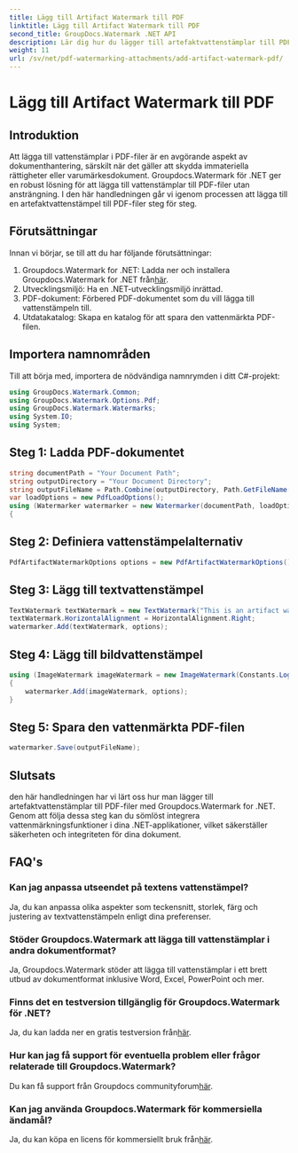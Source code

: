 ```yaml
---
title: Lägg till Artifact Watermark till PDF
linktitle: Lägg till Artifact Watermark till PDF
second_title: GroupDocs.Watermark .NET API
description: Lär dig hur du lägger till artefaktvattenstämplar till PDF-filer utan ansträngning med Groupdocs.Watermark for .NET. Skydda dina dokument med lätthet.
weight: 11
url: /sv/net/pdf-watermarking-attachments/add-artifact-watermark-pdf/
---
```


# Lägg till Artifact Watermark till PDF

## Introduktion
Att lägga till vattenstämplar i PDF-filer är en avgörande aspekt av dokumenthantering, särskilt när det gäller att skydda immateriella rättigheter eller varumärkesdokument. Groupdocs.Watermark för .NET ger en robust lösning för att lägga till vattenstämplar till PDF-filer utan ansträngning. I den här handledningen går vi igenom processen att lägga till en artefaktvattenstämpel till PDF-filer steg för steg.
## Förutsättningar
Innan vi börjar, se till att du har följande förutsättningar:
1.  Groupdocs.Watermark for .NET: Ladda ner och installera Groupdocs.Watermark for .NET från[här](https://releases.groupdocs.com/Watermark/net/).
2. Utvecklingsmiljö: Ha en .NET-utvecklingsmiljö inrättad.
3. PDF-dokument: Förbered PDF-dokumentet som du vill lägga till vattenstämpeln till.
4. Utdatakatalog: Skapa en katalog för att spara den vattenmärkta PDF-filen.

## Importera namnområden
Till att börja med, importera de nödvändiga namnrymden i ditt C#-projekt:
```csharp
using GroupDocs.Watermark.Common;
using GroupDocs.Watermark.Options.Pdf;
using GroupDocs.Watermark.Watermarks;
using System.IO;
using System;
```
## Steg 1: Ladda PDF-dokumentet
```csharp
string documentPath = "Your Document Path";
string outputDirectory = "Your Document Directory";
string outputFileName = Path.Combine(outputDirectory, Path.GetFileName(documentPath));
var loadOptions = new PdfLoadOptions();
using (Watermarker watermarker = new Watermarker(documentPath, loadOptions))
{
```
## Steg 2: Definiera vattenstämpelalternativ
```csharp
PdfArtifactWatermarkOptions options = new PdfArtifactWatermarkOptions();
```
## Steg 3: Lägg till textvattenstämpel
```csharp
TextWatermark textWatermark = new TextWatermark("This is an artifact watermark", new Font("Arial", 8));
textWatermark.HorizontalAlignment = HorizontalAlignment.Right;
watermarker.Add(textWatermark, options);
```
## Steg 4: Lägg till bildvattenstämpel
```csharp
using (ImageWatermark imageWatermark = new ImageWatermark(Constants.LogoBmp))
{
    watermarker.Add(imageWatermark, options);
}
```
## Steg 5: Spara den vattenmärkta PDF-filen
```csharp
watermarker.Save(outputFileName);
```

## Slutsats
den här handledningen har vi lärt oss hur man lägger till artefaktvattenstämplar till PDF-filer med Groupdocs.Watermark for .NET. Genom att följa dessa steg kan du sömlöst integrera vattenmärkningsfunktioner i dina .NET-applikationer, vilket säkerställer säkerheten och integriteten för dina dokument.
## FAQ's
### Kan jag anpassa utseendet på textens vattenstämpel?
Ja, du kan anpassa olika aspekter som teckensnitt, storlek, färg och justering av textvattenstämpeln enligt dina preferenser.
### Stöder Groupdocs.Watermark att lägga till vattenstämplar i andra dokumentformat?
Ja, Groupdocs.Watermark stöder att lägga till vattenstämplar i ett brett utbud av dokumentformat inklusive Word, Excel, PowerPoint och mer.
### Finns det en testversion tillgänglig för Groupdocs.Watermark för .NET?
 Ja, du kan ladda ner en gratis testversion från[här](https://releases.groupdocs.com/).
### Hur kan jag få support för eventuella problem eller frågor relaterade till Groupdocs.Watermark?
 Du kan få support från Groupdocs communityforum[här](https://forum.groupdocs.com/c/watermark/19).
### Kan jag använda Groupdocs.Watermark för kommersiella ändamål?
Ja, du kan köpa en licens för kommersiellt bruk från[här](https://purchase.groupdocs.com/buy).